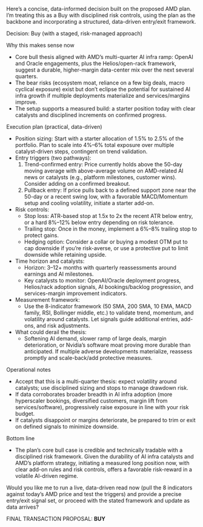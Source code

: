 Here’s a concise, data-informed decision built on the proposed AMD plan. I’m treating this as a Buy with disciplined risk controls, using the plan as the backbone and incorporating a structured, data-driven entry/exit framework.

Decision: Buy (with a staged, risk-managed approach)

Why this makes sense now
- Core bull thesis aligned with AMD’s multi-quarter AI infra ramp: OpenAI and Oracle engagements, plus the Helios/open-rack framework, suggest a durable, higher-margin data-center mix over the next several quarters.
- The bear risks (ecosystem moat, reliance on a few big deals, macro cyclical exposure) exist but don’t eclipse the potential for sustained AI infra growth if multiple deployments materialize and services/margins improve.
- The setup supports a measured build: a starter position today with clear catalysts and disciplined increments on confirmed progress.

Execution plan (practical, data-driven)
- Position sizing: Start with a starter allocation of 1.5% to 2.5% of the portfolio. Plan to scale into 4%–6% total exposure over multiple catalyst-driven steps, contingent on trend validation.
- Entry triggers (two pathways):
  1) Trend-confirmed entry: Price currently holds above the 50-day moving average with above-average volume on AMD-related AI news or catalysts (e.g., platform milestones, customer wins). Consider adding on a confirmed breakout.
  2) Pullback entry: If price pulls back to a defined support zone near the 50-day or a recent swing low, with a favorable MACD/Momentum setup and cooling volatility, initiate a starter add-on.
- Risk controls:
  - Stop loss: ATR-based stop at 1.5x to 2x the recent ATR below entry, or a hard 8%–12% below entry depending on risk tolerance.
  - Trailing stop: Once in the money, implement a 6%–8% trailing stop to protect gains.
  - Hedging option: Consider a collar or buying a modest OTM put to cap downside if you’re risk-averse, or use a protective put to limit downside while retaining upside.
- Time horizon and catalysts:
  - Horizon: 3–12+ months with quarterly reassessments around earnings and AI milestones.
  - Key catalysts to monitor: OpenAI/Oracle deployment progress, Helios/rack adoption signals, AI bookings/backlog progression, and services-margin improvement indicators.
- Measurement framework:
  - Use the 8-indicator framework (50 SMA, 200 SMA, 10 EMA, MACD family, RSI, Bollinger middle, etc.) to validate trend, momentum, and volatility around catalysts. Let signals guide additional entries, add-ons, and risk adjustments.
- What could derail the thesis:
  - Softening AI demand, slower ramp of large deals, margin deterioration, or Nvidia’s software moat proving more durable than anticipated. If multiple adverse developments materialize, reassess promptly and scale-back/add protective measures.

Operational notes
- Accept that this is a multi-quarter thesis: expect volatility around catalysts; use disciplined sizing and stops to manage drawdown risk.
- If data corroborates broader breadth in AI infra adoption (more hyperscaler bookings, diversified customers, margin lift from services/software), progressively raise exposure in line with your risk budget.
- If catalysts disappoint or margins deteriorate, be prepared to trim or exit on defined signals to minimize downside.

Bottom line
- The plan’s core bull case is credible and technically tradable with a disciplined risk framework. Given the durability of AI infra catalysts and AMD’s platform strategy, initiating a measured long position now, with clear add-on rules and risk controls, offers a favorable risk-reward in a volatile AI-driven regime.

Would you like me to run a live, data-driven read now (pull the 8 indicators against today’s AMD price and test the triggers) and provide a precise entry/exit signal set, or proceed with the stated framework and update as data arrives?

FINAL TRANSACTION PROPOSAL: **BUY**